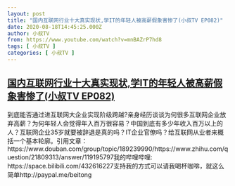 ```yaml
---
layout: post
title: "国内互联网行业十大真实现状,学IT的年轻人被高薪假象害惨了(小叔TV EP082)"
date: 2020-08-18T14:45:25.000Z
author: 小叔TV
from: https://www.youtube.com/watch?v=mnBAZrP7hd8
tags: [ 小叔TV ]
categories: [ 小叔TV ]
---
```

<!--1597761925000-->
[国内互联网行业十大真实现状,学IT的年轻人被高薪假象害惨了(小叔TV EP082)](https://www.youtube.com/watch?v=mnBAZrP7hd8)
------

<div>
到底能否通过进互联网大企业实现阶级跨越?亲身经历谈谈为何很多互联网企业放弃高薪？为何年轻人会觉得年入百万很容易？中国到底有多少年收入百万以上的人？互联网企业35岁就要被辞退是真的吗？IT企业官僚吗？给互联网从业者来概括一个基本轮廓。引用文章：https://www.douban.com/group/topic/189239990/https://www.zhihu.com/question/21809313/answer/119195797我的哔哩哔哩: https://space.bilibili.com/432616227支持我的方式可以请我喝杯咖啡，就这么简单http://paypal.me/beitong
</div>
